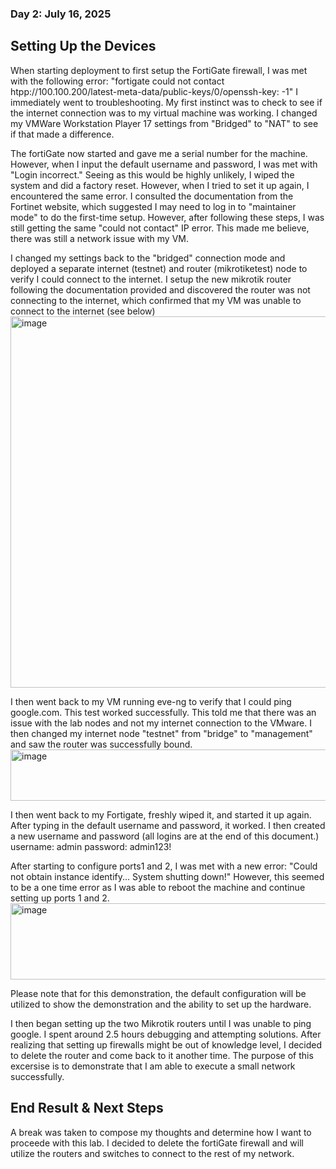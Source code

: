 ### Day 2: July 16, 2025
##

## Setting Up the Devices

When starting deployment to first setup the FortiGate firewall, I was met with the following error: "fortigate could not contact htpp://100.100.200/latest-meta-data/public-keys/0/openssh-key: -1"
I immediately went to troubleshooting. My first instinct was to check to see if the internet connection was to my virtual machine was working. I changed my VMWare Workstation Player 17 settings from "Bridged" to "NAT" to see if that made a difference.

The fortiGate now started and gave me a serial number for the machine. However, when I input the default username and password, I was met with "Login incorrect." Seeing as this would be highly unlikely, I wiped the system and did a factory reset. However, when I tried to set it up again, I encountered the same error. I consulted the documentation from the Fortinet website, which suggested I may need to log in to "maintainer mode" to do the first-time setup. However, after following these steps, I was still getting the same "could not contact" IP error. This made me believe, there was still a network issue with my VM. 

I changed my settings back to the "bridged" connection mode and deployed a separate internet (testnet) and router (mikrotiketest) node to verify I could connect to the internet. I setup the new mikrotik router following the documentation provided and discovered the router was not connecting to the internet, which confirmed that my VM was unable to connect to the internet (see below)
<img width="673" height="594" alt="image" src="https://github.com/user-attachments/assets/ac928031-4879-4a42-a530-6eab98c30437" />

I then went back to my VM running eve-ng to verify that I could ping google.com. This test worked successfully. This told me that there was an issue with the lab nodes and not my internet connection to the VMware. I then changed my internet node "testnet" from "bridge" to "management" and saw the router was successfully bound.
<img width="617" height="82" alt="image" src="https://github.com/user-attachments/assets/80523737-b5f1-4a89-aef6-7867e7dcc0ba" />

I then went back to my Fortigate, freshly wiped it, and started it up again. After typing in the default username and password, it worked. I then created a new username and password (all logins are at the end of this document.)
username: admin
password: admin123!

After starting to configure ports1 and 2, I was met with a new error: "Could not obtain instance identify... System shutting down!" However, this seemed to be a one time error as I was able to reboot the machine and continue setting up ports 1 and 2.
<img width="541" height="122" alt="image" src="https://github.com/user-attachments/assets/96ce8b48-8943-4d9e-9f82-e7ecda4d0e9f" />

Please note that for this demonstration, the default configuration will be utilized to show the demonstration and the ability to set up the hardware.

I then began setting up the two Mikrotik routers until I was unable to ping google. I spent around 2.5 hours debugging and attempting solutions. After realizing that setting up firewalls might be out of knowledge level, I decided to delete the router and come back to it another time. The purpose of this excersise is to demonstrate that I am able to execute a small network successfully.

## End Result & Next Steps

A break was taken to compose my thoughts and determine how I want to proceede with this lab. I decided to delete the fortiGate firewall and will utilize the routers and switches to connect to the rest of my network.
